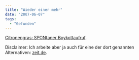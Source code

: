 ```yaml
---
title: "Wieder einer mehr"
date: "2007-06-07"
tags:
  - "Gefunden"
---
```


[Citronengras: SPONtaner Boykottaufruf](http://citronengras.de/spontaner-boykottaufruf/).

Disclaimer: Ich arbeite aber ja auch für eine der dort genannten Alternativen: [zeit.de](http://www.zeit.de/).
